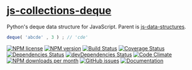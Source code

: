 [js-collections-deque](http://aureooms.github.io/js-collections-deque)
==

Python's deque data structure for JavaScript. Parent is
[js-data-structures](https://github.com/aureooms/js-data-structures).

```js
deque( 'abcde' , 3 ) ; // 'cde'
```

[![NPM license](http://img.shields.io/npm/l/aureooms-js-collections-deque.svg?style=flat)](https://raw.githubusercontent.com/aureooms/js-collections-deque/master/LICENSE)
[![NPM version](http://img.shields.io/npm/v/aureooms-js-collections-deque.svg?style=flat)](https://www.npmjs.org/package/aureooms-js-collections-deque)
[![Build Status](http://img.shields.io/travis/aureooms/js-collections-deque.svg?style=flat)](https://travis-ci.org/aureooms/js-collections-deque)
[![Coverage Status](http://img.shields.io/coveralls/aureooms/js-collections-deque.svg?style=flat)](https://coveralls.io/r/aureooms/js-collections-deque)
[![Dependencies Status](http://img.shields.io/david/aureooms/js-collections-deque.svg?style=flat)](https://david-dm.org/aureooms/js-collections-deque#info=dependencies)
[![devDependencies Status](http://img.shields.io/david/dev/aureooms/js-collections-deque.svg?style=flat)](https://david-dm.org/aureooms/js-collections-deque#info=devDependencies)
[![Code Climate](http://img.shields.io/codeclimate/github/aureooms/js-collections-deque.svg?style=flat)](https://codeclimate.com/github/aureooms/js-collections-deque)
[![NPM downloads per month](http://img.shields.io/npm/dm/aureooms-js-collections-deque.svg?style=flat)](https://www.npmjs.org/package/aureooms-js-collections-deque)
[![GitHub issues](http://img.shields.io/github/issues/aureooms/js-collections-deque.svg?style=flat)](https://github.com/aureooms/js-collections-deque/issues)
[![Documentation](https://aureooms.github.io/js-collections-deque/badge.svg)](https://aureooms.github.io/js-collections-deque/source.html)
